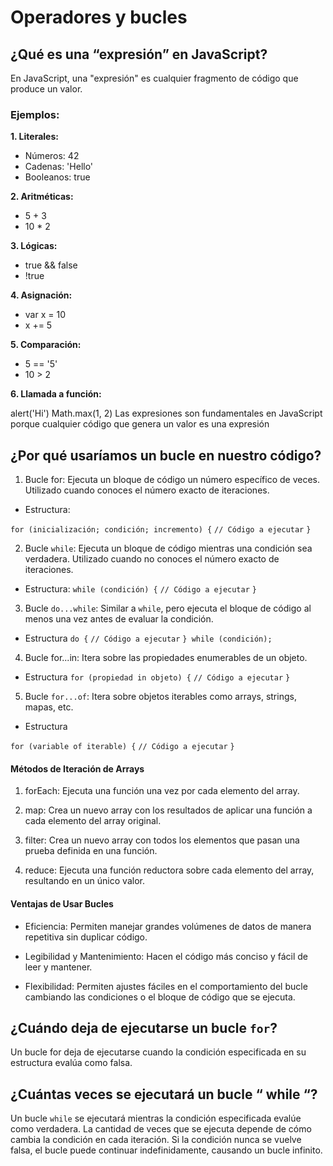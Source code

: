 # Operadores y bucles
## ¿Qué es una “expresión” en JavaScript?

En JavaScript, una "expresión" es cualquier fragmento de código que produce un valor.

### Ejemplos:

**1. Literales:**

* Números: 42
* Cadenas: 'Hello'
* Booleanos: true

**2. Aritméticas:**

* 5 + 3
* 10 * 2

**3. Lógicas:**

* true && false
* !true

**4. Asignación:**

* var x = 10
* x += 5

**5. Comparación:**

* 5 == '5'
* 10 > 2

**6. Llamada a función:**

alert('Hi')
Math.max(1, 2)
Las expresiones son fundamentales en JavaScript porque cualquier código que genera un valor es una expresión

## ¿Por qué usaríamos un bucle en nuestro código?

1. Bucle for: Ejecuta un bloque de código un número específico de veces. Utilizado cuando conoces el número exacto de iteraciones.

* Estructura:

`for (inicialización; condición; incremento) {`
  `// Código a ejecutar`
`}`

2. Bucle `while`: Ejecuta un bloque de código mientras una condición sea verdadera. Utilizado cuando no conoces el número exacto de iteraciones.

* Estructura:
`while (condición) {`
  `// Código a ejecutar`
`}`

3. Bucle `do...while`: Similar a `while`, pero ejecuta el bloque de código al menos una vez antes de evaluar la condición.

* Estructura
`do {`
  `// Código a ejecutar`
`} while (condición);`

4. Bucle for...in: Itera sobre las propiedades enumerables de un objeto.

* Estructura
`for (propiedad in objeto) {`
  `// Código a ejecutar`
`}`

5. Bucle `for...of`: Itera sobre objetos iterables como arrays, strings, mapas, etc.

* Estructura

`for (variable of iterable) {`
  `// Código a ejecutar`
`}`

#### Métodos de Iteración de Arrays

1. forEach: Ejecuta una función una vez por cada elemento del array.

2. map: Crea un nuevo array con los resultados de aplicar una función a cada elemento del array original.

3. filter: Crea un nuevo array con todos los elementos que pasan una prueba definida en una función.

4. reduce: Ejecuta una función reductora sobre cada elemento del array, resultando en un único valor.

#### Ventajas de Usar Bucles

* Eficiencia: Permiten manejar grandes volúmenes de datos de manera repetitiva sin duplicar código.

* Legibilidad y Mantenimiento: Hacen el código más conciso y fácil de leer y mantener.

* Flexibilidad: Permiten ajustes fáciles en el comportamiento del bucle cambiando las condiciones o el bloque de código que se ejecuta.

## ¿Cuándo deja de ejecutarse un bucle `for`?

Un bucle for deja de ejecutarse cuando la condición especificada en su estructura evalúa como falsa.

## ¿Cuántas veces se ejecutará un bucle “ while “?

Un bucle `while` se ejecutará mientras la condición especificada evalúe como verdadera. La cantidad de veces que se ejecuta depende de cómo cambia la condición en cada iteración. Si la condición nunca se vuelve falsa, el bucle puede continuar indefinidamente, causando un bucle infinito.